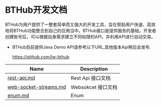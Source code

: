 #                       BTHub开发文档

BTHub为用户提供了一整套简单而又强大的开发工具，旨在帮助用户快速、高效地将BTHub功能整合到自己的应用当中。BTHub接口是提供服务的基础，开发者创建账号后，可以根据自身需求建立不同权限的API，并利用API进行自动交易。

- BTHub目前提供Java Demo API请参考以下URL,其他版本Api稍后会发布.

    https://github.com/lw-bthub

| Name                                                         | Description                                               |
| ------------------------------------------------------------ | --------------------------------------------------------- |
| [rest-api.md](https://github.com/lw-bthub/api-demo/blob/master/restful-api.md) | Rest Api 接口文档                            |
| [web-socket-streams.md](https://github.com/lw-bthub/api-demo/blob/master/websocket.md) | Websokcet 接口文档                 |
| [enum.md](https://github.com/lw-bthub/api-demo/blob/master/enum.md) |  Enum                 |
